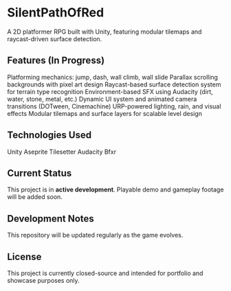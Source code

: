 # SilentPathOfRed
A 2D platformer RPG built with Unity, featuring modular tilemaps and raycast-driven surface detection.


## Features (In Progress)
Platforming mechanics: jump, dash, wall climb, wall slide
Parallax scrolling backgrounds with pixel art design
Raycast-based surface detection system for terrain type recognition
Environment-based SFX using Audacity (dirt, water, stone, metal, etc.)
Dynamic UI system and animated camera transitions (DOTween, Cinemachine)
URP-powered lighting, rain, and visual effects
Modular tilemaps and surface layers for scalable level design

## Technologies Used
Unity
Aseprite
Tilesetter
Audacity
Bfxr


## Current Status
This project is in **active development**.
Playable demo and gameplay footage will be added soon.


## Development Notes
This repository will be updated regularly as the game evolves.  


## License
This project is currently closed-source and intended for portfolio and showcase purposes only.
